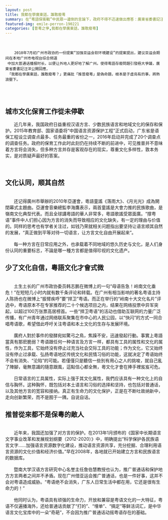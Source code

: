 ```yaml
---
layout: post
title: 我都在學廣東話，誰敢廢粵
summary: 在“粵語保衛戰”中民眾一邊倒的言論下，政府不得不迅速做出應答：廣東省委書記汪洋公開回應，「我都在學廣東話，誰敢廢粵？」更痛批「推普廢粵」是偽命題，根本是子虛烏有的事，將熱浪壓下。
featured-img: emile-perron-190221
categories: [普粵之爭,我都在學廣東話，誰敢廢粵]
---
```



<br>

```
    2010年7月初广州市政协的一份提案“加强亚运会软环境建设”的提案提出，建议亚运会期间在本地广州市电视台综合频道
 中加大普通话播报时长，以便让外地人更好地了解广州。使得粵語存廢問題引發極大爭議，廣東省委書記汪洋公開回應，
 「我都在學廣東話，誰敢廢粵？」更痛批「推普廢粵」是偽命題，根本是子虛烏有的事，將熱浪壓下。

```
<br>
<br>

城市文化保育工作從未停歇
------
&#160;&#160;&#160;&#160;&#160;&#160; 近几年来，我国政府日益重视汉语方言、少数民族语言和地域文化的保存和保护。2015年教育部、国家语委将“中国语言资源保护工程”正式启动，广东省是语保工程设立调查点最多、任务最重的省份之一，2016年启动并完成了20个调查点的调查任务。政府的保育工作此时此刻仍在持续不断的前进中，可见推普并不意味着方言将会消失，但多种方言并存是客观存在的现实，尊重文化多样性，敦本务实，是对质疑声最好的答案。
    
<br>   

文化认同，顺其自然
------
<br> 
&#160;&#160;&#160;&#160;&#160;&#160; 还记得廣州市舉辦的2010年亞運會，粵語童謠《落雨大》、《月光光》成為開閉幕式主題曲。亞運會音樂總監李海鷹表示，兩首童謠是大會力推的民族歌曲，是嶺南文化典型代表。而且全球講粵語的華人非常多，粵語歌謠受眾面廣。“撑粤语”事件中人们担心因为方言的消失而导致相应的文化缺失，有一定的理由与价值的。同样的思考也有学者关注过，如钱乃荣就相关问题指出要坚持让语言顺其自然的发展，“真正做到平等对待一切语言，让方言文化自由开展起来”。
<br> 
<br>&#160;&#160;&#160;&#160;&#160;&#160; 每一种方言在日常应用之外，也承载着不同地域的悠久历史与文化，是人们身份认同的重要标志，不論是哪一種方言都是值得珍视的文化遗产。

<br>

少了文化自信，粵語文化才會式微
------
<br> 
&#160;&#160;&#160;&#160;&#160;&#160; 土生土长的广州市政协委员韩志鹏在微博上的一句“母语告急！岭南文化垂危！”在短短几小时内就有数千条评论和转载。在广州有相当影响的著名粤语主持人陈扬也在微博上“振臂疾呼”要“捍卫”粤语。而正在举行的“岭南十大文化名片”评选中，粤语原本不在专家推荐的二十个候选项目之内，结果在网络投票中异军突起，以超过100万张票高居榜首。一些“捍卫粤语”的活动也借助互联网的力量广泛传播，有广州青年通过网络联系聚集在市中心的人民公园，以“快闪”的方式一同合唱粤语歌，希望借此呼吁关注粤语和本土文化的生存与发展环境。
<br><br> &#160;&#160;&#160;&#160;&#160;&#160; 廣府人對於事件的發酵宛如驚弓之鳥，焦躁不安，迅速發起行動。事實上粵語當真有那麽脆弱？粤语跟任何一种语言及方言一样，都具有工具的属性和文化的属性，作为工具，它始终没有停止过充当社会交际工具的功能；作为文化，它又始终没有停止过承载、弘扬粤语地区传统文化和民情习俗的功能，这就决定了粤语始终不会有消失、“沦陷”的可能。若僅僅只是聽信一些別有用心之人的挑唆，就自己亂了陣腳，毫無意識的隨意跟風，這點信心都全無，粵文化才會在捧手裡岌岌可危。
<br><br> &#160;&#160;&#160;&#160;&#160;&#160; 日常语言的工具属性，实际上强于其文化属性，我們应该具有一种文化上的自信与胸怀。这种胸怀，既包括对本土语言和习俗的选择和坚持，也包括对普通话，以及其他方言的宽容和接纳。真正有生命力的文化保护，正是在不断吐故纳新中，走向创新繁荣，而不是囿于一隅，自说自话。

<br>

推普從來都不是保粵的敵人
------
<br> 
&#160;&#160;&#160;&#160;&#160;&#160; 近年来，我国还加强了对方言的保护。在2013年1月颁布的《国家中长期语言文字事业改革和发展规划纲要（2012-2020）》中，明确提出“科学保护各民族语言文字……加强语言资源数字化建设，推动语言资源共享，充分挖掘、合理利用语言资源的文化价值和经济价值。”早在2008年，各地就已开始建立方言和民族语言的数据库。
<br> <br>&#160;&#160;&#160;&#160;&#160;&#160; 暨南大学汉语方言研究中心名誉主任詹伯慧教授也认为，推广普通话和保护地方方言两者之间并不矛盾。现在广州借亚运会推广普通话，也是一件好事，这并不会对粤语造成威胁。“粤语绝不会消失，广东人日常生活中都在用，它还是很有生命力的！”
<br><br> &#160;&#160;&#160;&#160;&#160;&#160; 他同时认为，粤语具有顽强的生命力，开放和兼容是粤语文化的一大特征，粤语不仅遍播海外，还给普通话贡献了“打的”、“埋单”、“搞定”等鲜活词汇，是中华语言文化宝库中的一朵“奇葩”，不会因为推广普通话动摇粤语存在的基础。
